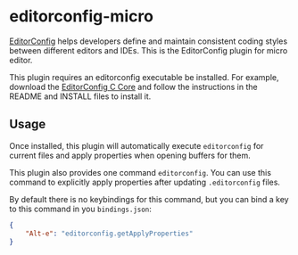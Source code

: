 editorconfig-micro
==================

[EditorConfig][] helps developers define and maintain
consistent coding styles between different editors and IDEs.
This is the EditorConfig plugin for micro editor.

This plugin requires an editorconfig executable be installed.
For example, download the [EditorConfig C Core][] and follow the instructions in
the README and INSTALL files to install it.


Usage
-----

Once installed, this plugin will automatically execute `editorconfig` for
current files and apply properties when opening buffers for them.

This plugin also provides one command `editorconfig`.
You can use this command to explicitly apply properties after updating
`.editorconfig` files.

By default there is no keybindings for this command, but you can bind a key to
this command in you `bindings.json`:

``` json
{
    "Alt-e": "editorconfig.getApplyProperties"
}
```


[EditorConfig]: http://editorconfig.org
[EditorConfig C Core]: https://github.com/editorconfig/editorconfig-core-c
